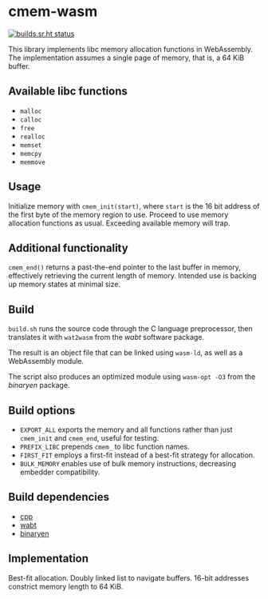 cmem-wasm
=========

[![builds.sr.ht status](https://builds.sr.ht/~lk/cmem-wasm.svg)](https://builds.sr.ht/~lk/cmem-wasm?)

This library implements libc memory allocation functions in WebAssembly.
The implementation assumes a single page of memory, that is, a 64 KiB buffer.

Available libc functions
------------------------

- `malloc`
- `calloc`
- `free`
- `realloc`
- `memset`
- `memcpy`
- `memmove`

Usage
-----

Initialize memory with `cmem_init(start)`, where `start` is the 16 bit address of the first byte of the memory region to use. Proceed to use memory allocation functions as usual. Exceeding available memory will trap.

Additional functionality
------------------------

`cmem_end()` returns a past-the-end pointer to the last buffer in memory, effectively retrieving the current length of memory. Intended use is backing up memory states at minimal size.

Build
-----

`build.sh` runs the source code through the C language preprocessor, then translates it with `wat2wasm` from the *wabt* software package.

The result is an object file that can be linked using `wasm-ld`, as well as a WebAssembly module.

The script also produces an optimized module using `wasm-opt -O3` from the *binaryen* package.

Build options
-------------

- `EXPORT_ALL` exports the memory and all functions rather than just `cmem_init` and `cmem_end`, useful for testing.
- `PREFIX_LIBC` prepends `cmem_` to libc function names.
- `FIRST_FIT` employs a first-fit instead of a best-fit strategy for allocation.
- `BULK_MEMORY` enables use of bulk memory instructions, decreasing embedder compatibility.

Build dependencies
------------------

- [cpp](https://gcc.gnu.org/onlinedocs/gcc/Preprocessor-Options.html)
- [wabt](https://github.com/WebAssembly/wabt)
- [binaryen](https://github.com/WebAssembly/binaryen)

Implementation
--------------

Best-fit allocation. Doubly linked list to navigate buffers. 16-bit addresses constrict memory length to 64 KiB.
